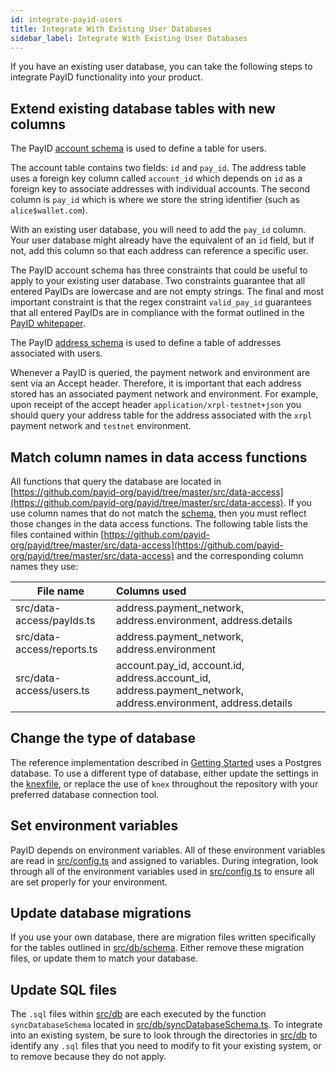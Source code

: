 ```yaml
---
id: integrate-payid-users
title: Integrate With Existing User Databases
sidebar_label: Integrate With Existing User Databases
---
```


If you have an existing user database, you can take the following steps to integrate PayID functionality into your product.

## Extend existing database tables with new columns

The PayID [account schema](https://github.com/payid-org/payid/blob/master/src/db/schema/01_account.sql) is used to define a table for users.

The account table contains two fields: `id` and `pay_id`. The address table uses a foreign key column called `account_id` which depends on `id` as a foreign key to associate addresses with individual accounts. The second column is `pay_id` which is where we store the string identifier (such as `alice$wallet.com`).

With an existing user database, you will need to add the `pay_id` column. Your user database might already have the equivalent of an `id` field, but if not, add this column so that each address can reference a specific user.

The PayID account schema has three constraints that could be useful to apply to your existing user database. Two constraints guarantee that all entered PayIDs are lowercase and are not empty strings. The final and most important constraint is that the regex constraint `valid_pay_id` guarantees that all entered PayIDs are in compliance with the format outlined in the [PayID whitepaper](https://payid.org/whitepaper.pdf).

The PayID [address schema](https://github.com/payid-org/payid/blob/master/src/db/schema/02_address.sql) is used to define a table of addresses associated with users.

Whenever a PayID is queried, the payment network and environment are sent via an Accept header. Therefore, it is important that each address stored has an associated payment network and environment. For example, upon receipt of the accept header `application/xrpl-testnet+json` you should query your address table for the address associated with the `xrpl` payment network and `testnet` environment.

## Match column names in data access functions

All functions that query the database are located in [https://github.com/payid-org/payid/tree/master/src/data-access](https://github.com/payid-org/payid/tree/master/src/data-access). If you use column names that do not match the [schema](https://github.com/payid-org/payid/tree/master/src/db/schema), then you must reflect those changes in the data access functions. The following table lists the files contained within [https://github.com/payid-org/payid/tree/master/src/data-access](https://github.com/payid-org/payid/tree/master/src/data-access) and the corresponding column names they use:

| File name                  | Columns used                                                                                                  |
| -------------------------- | :------------------------------------------------------------------------------------------------------------ |
| src/data-access/payIds.ts  | address.payment_network, address.environment, address.details                                                 |
| src/data-access/reports.ts | address.payment_network, address.environment                                                                  |
| src/data-access/users.ts   | account.pay_id, account.id, address.account_id, address.payment_network, address.environment, address.details |

## Change the type of database

The reference implementation described in [Getting Started](getting-started) uses a Postgres database. To use a different type of database, either update the settings in the [knexfile](https://github.com/payid-org/payid/blob/master/src/db/knex.ts), or replace the use of `knex` throughout the repository with your preferred database connection tool.

## Set environment variables

PayID depends on environment variables. All of these environment variables are read in [src/config.ts](https://github.com/payid-org/payid/blob/master/src/config.ts) and assigned to variables. During integration, look through all of the environment variables used in [src/config.ts](https://github.com/payid-org/payid/blob/master/src/config.ts) to ensure all are set properly for your environment.

## Update database migrations

If you use your own database, there are migration files written specifically for the tables outlined in [src/db/schema](./src/db/schema). Either remove these migration files, or update them to match your database.

## Update SQL files

The `.sql` files within [src/db](https://github.com/payid-org/payid/tree/master/src/db) are each executed by the function `syncDatabaseSchema` located in [src/db/syncDatabaseSchema.ts](https://github.com/payid-org/payid/blob/master/src/db/syncDatabaseSchema.ts). To integrate into an existing system, be sure to look through the directories in [src/db](https://github.com/payid-org/payid/blob/master/src/db/) to identify any `.sql` files that you need to modify to fit your existing system, or to remove because they do not apply.
